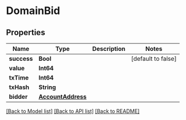# DomainBid

## Properties
Name | Type | Description | Notes
------------ | ------------- | ------------- | -------------
**success** | **Bool** |  | [default to false]
**value** | **Int64** |  | 
**txTime** | **Int64** |  | 
**txHash** | **String** |  | 
**bidder** | [**AccountAddress**](AccountAddress.md) |  | 

[[Back to Model list]](../README.md#documentation-for-models) [[Back to API list]](../README.md#documentation-for-api-endpoints) [[Back to README]](../README.md)


